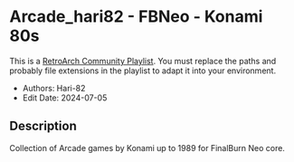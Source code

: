 # Arcade_hari82 - FBNeo - Konami 80s

This is a [RetroArch Community
Playlist](https://github.com/thingsiplay/retroarch-community-playlists). You must
replace the paths and probably file extensions in the playlist to adapt it into
your environment.

- Authors: Hari-82
- Edit Date: 2024-07-05

## Description

Collection of Arcade games by Konami up to 1989 for FinalBurn Neo core.
